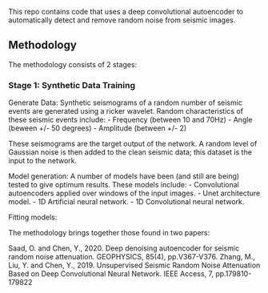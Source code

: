 This repo contains code that uses a deep convolutional autoencoder to automatically detect and remove random noise from seismic images. 

## Methodology
The methodology consists of 2 stages:
### Stage 1: Synthetic Data Training
  Generate Data:
  Synthetic seismograms of a random number of seismic events are generated using a ricker wavelet. Random characteristics of these seismic events include: 
    - Frequency (between 10 and 70Hz) 
    - Angle (beween +/- 50 degrees)
    - Amplitude (between +/- 2)

  These seismograms are the target output of the network. A random level of Gaussian noise is then added to the clean seismic data; this dataset is the input to the network. 
	
  Model generation: 
	A number of models have been (and still are being) tested to give optimum results. These models include: 
	- Convolutional autoencoders applied over windows of the input images.
	- Unet architecture model. 
	- 1D Artificial neural network.
	- 1D Convolutional neural network. 

  Fitting models: 
	
	
  



The methodology brings together those found in two papers: 

  Saad, O. and Chen, Y., 2020. Deep denoising autoencoder for seismic random noise attenuation. GEOPHYSICS, 85(4), pp.V367-V376.
  Zhang, M., Liu, Y. and Chen, Y., 2019. Unsupervised Seismic Random Noise Attenuation Based on Deep Convolutional Neural Network. IEEE Access, 7, pp.179810-179822
